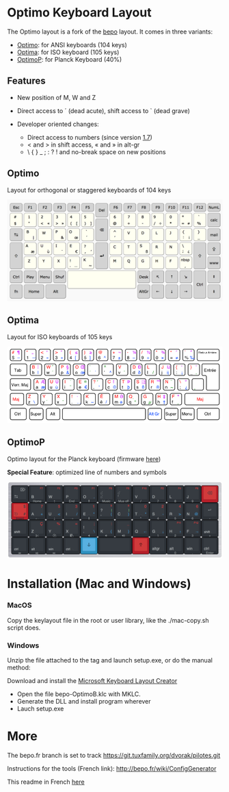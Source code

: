 # Optimo Keyboard Layout

The Optimo layout is a fork of the [bepo](http://bepo.fr) layout. 
It comes in three variants:

* [Optimo](#optimo): for ANSI keyboards (104 keys) 
* [Optima](#optima): for ISO keyboard (105 keys)
* [OptimoP](#optimop): for Planck Keyboard (40%)

## Features

* New position of M, W and Z
* Direct access to ´ (dead acute), shift access to \` (dead grave)

* Developer oriented changes:
  * Direct access to numbers (since version
    [1.7](https://github.com/sgdjs/optimo/releases/tag/1.7))
  * < and > in shift access, « and » in alt-gr
  * \ { } \_ ; : ? ! and no-break space on new positions

## Optimo

Layout for orthogonal or staggered keyboards of 104 keys

![Image](optimo/bepo-Optimo.png)

## Optima 

Layout for ISO keyboards of 105 keys 

![Image](optima/bepo-Optima.png)

## OptimoP

Optimo layout for the Planck keyboard (firmware [here](https://github.com/sgdjs/qmk_firmware/tree/optimo/keyboards/planck/keymaps/optimo))

**Special Feature**: optimized line of numbers and symbols

![Otimp](optimp/bepo-Optimp.png)

# Installation (Mac and Windows)

### MacOS

Copy the keylayout file in the root or user library, like the ./mac-copy.sh
script does.

### Windows

Unzip the file attached to the tag and launch setup.exe, or do the
manual method:

Download and install the [Microsoft Keyboard Layout Creator](https://msdn.microsoft.com/en-us/globalization/keyboardlayouts)

* Open the file bepo-OptimoB.klc with MKLC.
* Generate the DLL and install program wherever
* Lauch setup.exe

# More

The bepo.fr branch is set to track https://git.tuxfamily.org/dvorak/pilotes.git

Instructions for the tools (French link): http://bepo.fr/wiki/ConfigGenerator

This readme in French [here](LISEZMOI.md)
